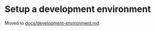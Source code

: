 Setup a development environment
===============================

Moved to [docs/development-environment.md](https://github.com/sugarlabs/sugar/blob/master/docs/development-environment.md).
